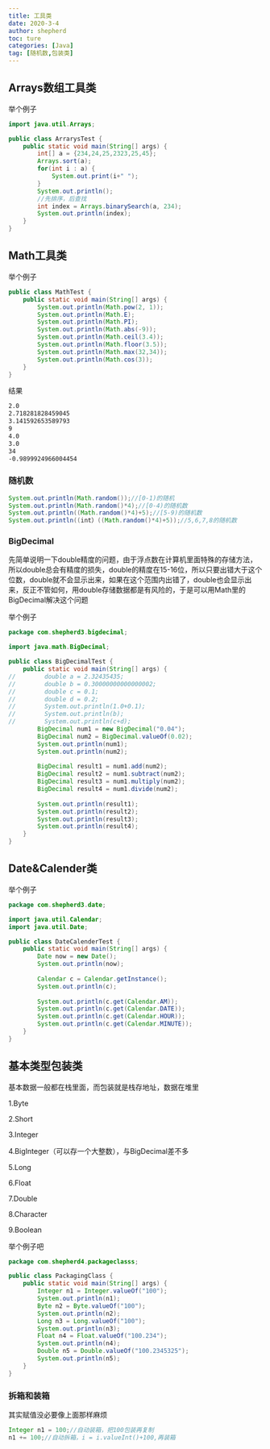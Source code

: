 ```yaml
---
title: 工具类
date: 2020-3-4
author: shepherd
toc: ture
categories: [Java]
tag: [随机数,包装类]
---
```


## Arrays数组工具类

举个例子

```java
import java.util.Arrays;

public class ArrarysTest {
    public static void main(String[] args) {
        int[] a = {234,24,25,2323,25,45};
        Arrays.sort(a);
        for(int i : a) {
            System.out.print(i+" ");
        }
        System.out.println();
        //先排序，后查找
        int index = Arrays.binarySearch(a, 234);
        System.out.println(index);
    }
}
```

<!-- more -->

## Math工具类

举个例子

```java
public class MathTest {
    public static void main(String[] args) {
        System.out.println(Math.pow(2, 1));
        System.out.println(Math.E);
        System.out.println(Math.PI);
        System.out.println(Math.abs(-9));
        System.out.println(Math.ceil(3.4));
        System.out.println(Math.floor(3.5));
        System.out.println(Math.max(32,34));
        System.out.println(Math.cos(3));
    }
}
```

结果

```bash
2.0
2.718281828459045
3.141592653589793
9
4.0
3.0
34
-0.9899924966004454
```

### 随机数

```java
System.out.println(Math.random());//[0-1)的随机
System.out.println(Math.random()*4);//[0-4)的随机数
System.out.println((Math.random()*4)+5);//[5-9)的随机数
System.out.println((int）((Math.random()*4)+5));//5,6,7,8的随机数
```

### BigDecimal

先简单说明一下double精度的问题，由于浮点数在计算机里面特殊的存储方法，所以double总会有精度的损失，double的精度在15-16位，所以只要出错大于这个位数，double就不会显示出来，如果在这个范围内出错了，double也会显示出来，反正不管如何，用double存储数据都是有风险的，于是可以用Math里的BigDecimal解决这个问题

举个例子

```java
package com.shepherd3.bigdecimal;

import java.math.BigDecimal;

public class BigDecimalTest {
    public static void main(String[] args) {      
//        double a = 2.32435435;
//        double b = 0.30000000000000002;
//        double c = 0.1;
//        double d = 0.2;
//        System.out.println(1.0+0.1);
//        System.out.println(b);
//        System.out.println(c+d);
        BigDecimal num1 = new BigDecimal("0.04");
        BigDecimal num2 = BigDecimal.valueOf(0.02);
        System.out.println(num1);
        System.out.println(num2);
        
        BigDecimal result1 = num1.add(num2);
        BigDecimal result2 = num1.subtract(num2);
        BigDecimal result3 = num1.multiply(num2);
        BigDecimal result4 = num1.divide(num2);
        
        System.out.println(result1);
        System.out.println(result2);
        System.out.println(result3);
        System.out.println(result4);
    }
}
```

## Date&Calender类

举个例子

```java
package com.shepherd3.date;

import java.util.Calendar;
import java.util.Date;

public class DateCalenderTest {
    public static void main(String[] args) {
        Date now = new Date();
        System.out.println(now);
        
        Calendar c = Calendar.getInstance();
        System.out.println(c);
        
        System.out.println(c.get(Calendar.AM));
        System.out.println(c.get(Calendar.DATE));
        System.out.println(c.get(Calendar.HOUR));
        System.out.println(c.get(Calendar.MINUTE));
    }
}
```

## 基本类型包装类

基本数据一般都在栈里面，而包装就是栈存地址，数据在堆里

1.Byte

2.Short

3.Integer

4.BigInteger（可以存一个大整数），与BigDecimal差不多

5.Long

6.Float

7.Double

8.Character

9.Boolean

举个例子吧

```java
package com.shepherd4.packageclasss;

public class PackagingClass {
    public static void main(String[] args) {
        Integer n1 = Integer.valueOf("100");
        System.out.println(n1);
        Byte n2 = Byte.valueOf("100");
        System.out.println(n2);
        Long n3 = Long.valueOf("100");
        System.out.println(n3);
        Float n4 = Float.valueOf("100.234");
        System.out.println(n4);
        Double n5 = Double.valueOf("100.2345325");
        System.out.println(n5);
    }
}
```

### 拆箱和装箱

其实赋值没必要像上面那样麻烦

```java
Integer n1 = 100;//自动装箱，把100包装再复制
n1 += 100;//自动拆箱，i = i.valueInt()+100,再装箱
```

